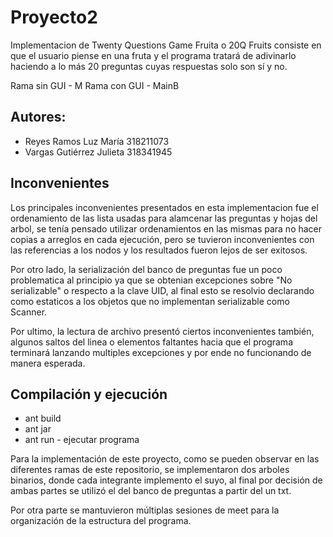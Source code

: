 # Proyecto2
Implementacion de Twenty Questions Game Fruita o 20Q Fruits  consiste en que el usuario
piense en una fruta y el programa tratará de adivinarlo haciendo  a lo más 20 preguntas
cuyas respuestas solo son sí y no.

Rama sin GUI - M
Rama con GUI - MainB

## Autores:
* Reyes Ramos Luz María  318211073
* Vargas Gutiérrez Julieta 318341945

## Inconvenientes

Los principales inconvenientes presentados en esta implementacion fue el ordenamiento de las
lista usadas para alamcenar las preguntas y hojas del arbol, se tenía pensado utilizar ordenamientos
en las mismas para no hacer copias a arreglos en cada ejecución, pero se tuvieron inconvenientes con 
las referencias a los nodos y los resultados fueron lejos de ser exitosos.

Por otro lado, la serialización del banco de preguntas fue un poco problematica al principio
ya que se obtenian excepciones sobre "No serializable" o respecto a la clave UID, al final esto se resolvio
declarando como estaticos a los objetos que no implementan serializable como Scanner.

Por ultimo, la lectura de archivo presentó ciertos inconvenientes también, algunos saltos del linea
o elementos faltantes hacia que el programa terminará lanzando multiples excepciones y por ende no 
funcionando de manera esperada.

## Compilación  y ejecución
 * ant build
 * ant jar 
 * ant run - ejecutar programa
 
 Para la implementación de este proyecto, como se pueden observar en las diferentes ramas de este repositorio,
 se implementaron dos arboles binarios, donde cada integrante implemento el suyo, al final por decisión de ambas partes
 se utilizó el del banco de preguntas a partir del un txt.
 
 Por otra parte se mantuvieron múltiplas sesiones de meet para la organización de la estructura del programa.



